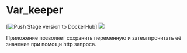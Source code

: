 # Var_keeper

[![Push Stage version to DockerHub](https://github.com/ilyas6954/var_keeper/actions/workflows/staging.yml/badge.svg)] ![](https://img.shields.io/docker/v/ilyas6520/var_keeper?label=build%20for%20commit&sort=date)

Приложение позволяет сохранить переменную и затем прочитать её значение при помощи http запроса.


